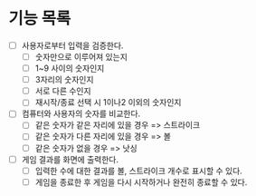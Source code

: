 # 기능 목록

-[ ] 사용자로부터 입력을 검증한다.
	-[ ] 숫자만으로 이루어져 있는지
    -[ ] 1~9 사이의 숫자인지 
	-[ ] 3자리의 숫자인지
	-[ ] 서로 다른 수인지
	-[ ] 재시작/종료 선택 시 1이나2 이외의 숫자인지
-[ ] 컴퓨터와 사용자의 숫자를 비교한다.
	-[ ] 같은 숫자가 같은 자리에 있을 경우 => 스트라이크
	-[ ] 같은 숫자가 다른 자리에 있을 경우 => 볼
	-[ ] 같은 숫자가 없을 경우 => 낫싱
-[ ] 게임 결과를 화면에 출력한다.
	-[ ] 입력한 수에 대한 결과를 볼, 스트라이크 개수로 표시할 수 있다.
	-[ ] 게임을 종료한 후 게임을 다시 시작하거나 완전히 종료할 수 있다.